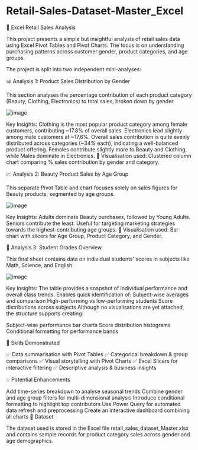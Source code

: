 # Retail-Sales-Dataset-Master_Excel
🧾 Excel Retail Sales Analysis

This project presents a simple but insightful analysis of retail sales data using Excel Pivot Tables and Pivot Charts. The focus is on understanding purchasing patterns across customer gender, product categories, and age groups.

The project is split into two independent mini-analyses:

📊 Analysis 1: Product Sales Distribution by Gender

This section analyses the percentage contribution of each product category (Beauty, Clothing, Electronics) to total sales, broken down by gender.

![image](https://github.com/user-attachments/assets/df70ffe5-fcda-419b-b836-3b81b7ec2660)

Key Insights:
Clothing is the most popular product category among female customers, contributing ~17.8% of overall sales.
Electronics lead slightly among male customers at ~17.6%.
Overall sales contribution is quite evenly distributed across categories (~34% each), indicating a well-balanced product offering.
Females contribute slightly more to Beauty and Clothing, while Males dominate in Electronics.
📌 Visualisation used: Clustered column chart comparing % sales contribution by gender and category.

📈 Analysis 2: Beauty Product Sales by Age Group

This separate Pivot Table and chart focuses solely on sales figures for Beauty products, segmented by age groups.

![image](https://github.com/user-attachments/assets/54549017-bbde-422c-96e0-ab4a6de51454)

Key Insights:
Adults dominate Beauty purchases, followed by Young Adults.
Seniors contribute the least.
Useful for targeting marketing strategies towards the highest-contributing age groups.
📌 Visualisation used: Bar chart with slicers for Age Group, Product Category, and Gender.

🧮 Analysis 3: Student Grades Overview

This final sheet contains data on individual students' scores in subjects like Math, Science, and English.

![image](https://github.com/user-attachments/assets/8fd41d34-2667-4eea-85bb-c5a1a00834c3)

Key Insights:
The table provides a snapshot of individual performance and overall class trends.
Enables quick identification of:
Subject-wise averages and comparison
High-performing vs low-performing students
Score distributions across subjects
Although no visualisations are yet attached, the structure supports creating:

Subject-wise performance bar charts
Score distribution histograms
Conditional formatting for performance bands


🚀 Skills Demonstrated

✅ Data summarisation with Pivot Tables
✅ Categorical breakdown & group comparisons
✅ Visual storytelling with Pivot Charts
✅ Excel Slicers for interactive filtering
✅ Descriptive analysis & business insights

💡 Potential Enhancements

Add time-series breakdown to analyse seasonal trends
Combine gender and age group filters for multi-dimensional analysis
Introduce conditional formatting to highlight top contributors
Use Power Query for automated data refresh and preprocessing
Create an interactive dashboard combining all charts
📁 Dataset

The dataset used is stored in the Excel file retail_sales_dataset_Master.xlsx and contains sample records for product category sales across gender and age demographics.
